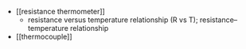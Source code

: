 - [[resistance thermometer]]
    - resistance versus temperature relationship (R vs T); resistance–temperature relationship
- [[thermocouple]]

